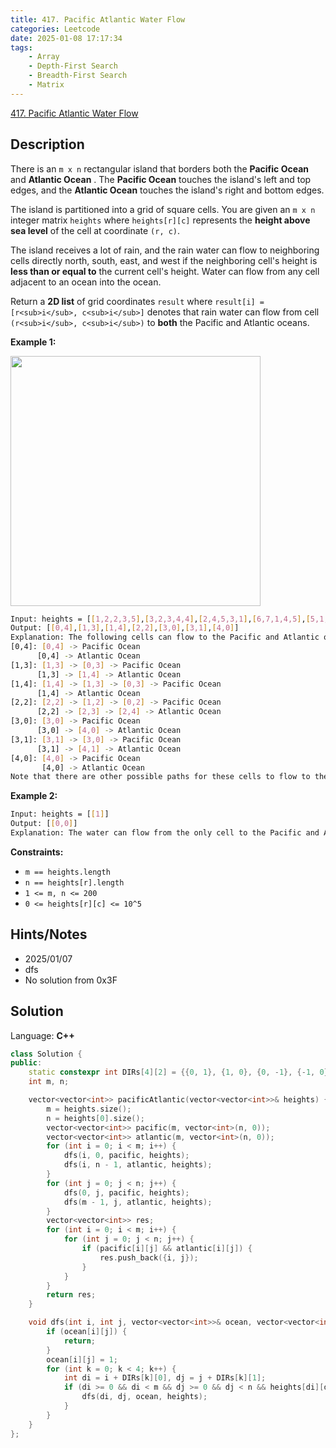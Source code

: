 ```yaml
---
title: 417. Pacific Atlantic Water Flow
categories: Leetcode
date: 2025-01-08 17:17:34
tags:
    - Array
    - Depth-First Search
    - Breadth-First Search
    - Matrix
---
```


[417. Pacific Atlantic Water Flow](https://leetcode.com/problems/pacific-atlantic-water-flow/description/?envType=problem-list-v2&envId=plakya4j)

## Description

There is an `m x n` rectangular island that borders both the **Pacific Ocean**  and **Atlantic Ocean** . The **Pacific Ocean**  touches the island's left and top edges, and the **Atlantic Ocean**  touches the island's right and bottom edges.

The island is partitioned into a grid of square cells. You are given an `m x n` integer matrix `heights` where `heights[r][c]` represents the **height above sea level**  of the cell at coordinate `(r, c)`.

The island receives a lot of rain, and the rain water can flow to neighboring cells directly north, south, east, and west if the neighboring cell's height is **less than or equal to**  the current cell's height. Water can flow from any cell adjacent to an ocean into the ocean.

Return a **2D list**  of grid coordinates `result` where `result[i] = [r<sub>i</sub>, c<sub>i</sub>]` denotes that rain water can flow from cell `(r<sub>i</sub>, c<sub>i</sub>)` to **both**  the Pacific and Atlantic oceans.

**Example 1:**

<img alt="" src="https://assets.leetcode.com/uploads/2021/06/08/waterflow-grid.jpg" style="width: 400px; height: 400px;">

```bash
Input: heights = [[1,2,2,3,5],[3,2,3,4,4],[2,4,5,3,1],[6,7,1,4,5],[5,1,1,2,4]]
Output: [[0,4],[1,3],[1,4],[2,2],[3,0],[3,1],[4,0]]
Explanation: The following cells can flow to the Pacific and Atlantic oceans, as shown below:
[0,4]: [0,4] -> Pacific Ocean
      [0,4] -> Atlantic Ocean
[1,3]: [1,3] -> [0,3] -> Pacific Ocean
      [1,3] -> [1,4] -> Atlantic Ocean
[1,4]: [1,4] -> [1,3] -> [0,3] -> Pacific Ocean
      [1,4] -> Atlantic Ocean
[2,2]: [2,2] -> [1,2] -> [0,2] -> Pacific Ocean
      [2,2] -> [2,3] -> [2,4] -> Atlantic Ocean
[3,0]: [3,0] -> Pacific Ocean
      [3,0] -> [4,0] -> Atlantic Ocean
[3,1]: [3,1] -> [3,0] -> Pacific Ocean
      [3,1] -> [4,1] -> Atlantic Ocean
[4,0]: [4,0] -> Pacific Ocean
       [4,0] -> Atlantic Ocean
Note that there are other possible paths for these cells to flow to the Pacific and Atlantic oceans.
```

**Example 2:**

```bash
Input: heights = [[1]]
Output: [[0,0]]
Explanation: The water can flow from the only cell to the Pacific and Atlantic oceans.
```

**Constraints:**

- `m == heights.length`
- `n == heights[r].length`
- `1 <= m, n <= 200`
- `0 <= heights[r][c] <= 10^5`

## Hints/Notes

- 2025/01/07
- dfs
- No solution from 0x3F

## Solution

Language: **C++**

```C++
class Solution {
public:
    static constexpr int DIRs[4][2] = {{0, 1}, {1, 0}, {0, -1}, {-1, 0}};
    int m, n;

    vector<vector<int>> pacificAtlantic(vector<vector<int>>& heights) {
        m = heights.size();
        n = heights[0].size();
        vector<vector<int>> pacific(m, vector<int>(n, 0));
        vector<vector<int>> atlantic(m, vector<int>(n, 0));
        for (int i = 0; i < m; i++) {
            dfs(i, 0, pacific, heights);
            dfs(i, n - 1, atlantic, heights);
        }
        for (int j = 0; j < n; j++) {
            dfs(0, j, pacific, heights);
            dfs(m - 1, j, atlantic, heights);
        }
        vector<vector<int>> res;
        for (int i = 0; i < m; i++) {
            for (int j = 0; j < n; j++) {
                if (pacific[i][j] && atlantic[i][j]) {
                    res.push_back({i, j});
                }
            }
        }
        return res;
    }

    void dfs(int i, int j, vector<vector<int>>& ocean, vector<vector<int>>& heights) {
        if (ocean[i][j]) {
            return;
        }
        ocean[i][j] = 1;
        for (int k = 0; k < 4; k++) {
            int di = i + DIRs[k][0], dj = j + DIRs[k][1];
            if (di >= 0 && di < m && dj >= 0 && dj < n && heights[di][dj] >= heights[i][j] && !ocean[di][dj]) {
                dfs(di, dj, ocean, heights);
            }
        }
    }
};
```
